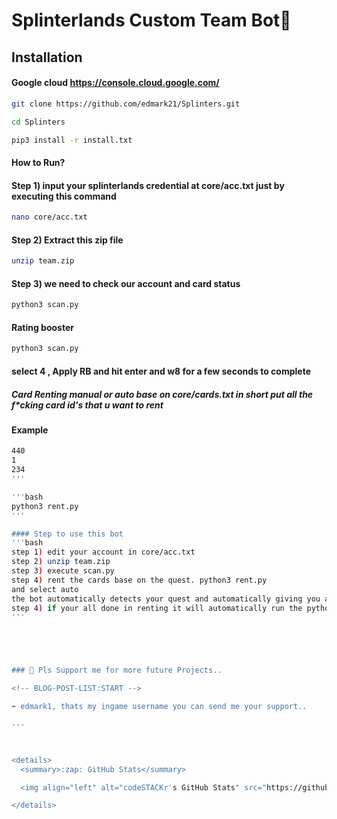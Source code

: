 # Splinterlands Custom Team Bot👋 

## Installation 

#### Google cloud https://console.cloud.google.com/
```bash
git clone https://github.com/edmark21/Splinters.git
```

```bash
cd Splinters
```

```bash
pip3 install -r install.txt
```

#### How to Run?

#### Step 1) input your splinterlands credential at core/acc.txt just by executing this command
```bash
nano core/acc.txt
```

#### Step 2) Extract this zip file
```bash
unzip team.zip
```

#### Step 3) we need to check our account and card status
```bash
python3 scan.py
```

#### Rating booster
```bash
python3 scan.py
```
#### select 4 , Apply RB and hit enter and w8 for a few seconds to complete

##### Card Renting manual or auto base on core/cards.txt in short put all the f*cking card id's that u want to rent
#### Example
```bash
440
1
234
'''

'''bash
python3 rent.py
'''

#### Step to use this bot
'''bash
step 1) edit your account in core/acc.txt
step 2) unzip team.zip
step 3) execute scan.py
step 4) rent the cards base on the quest. python3 rent.py
and select auto
the bot automatically detects your quest and automatically giving you a specific cards to be rented
step 4) if your all done in renting it will automatically run the python3 main.py
'''





### 📕 Pls Support me for more future Projects..

<!-- BLOG-POST-LIST:START -->

➡️ edmark1, thats my ingame username you can send me your support..

---



<details>
  <summary>:zap: GitHub Stats</summary>

  <img align="left" alt="codeSTACKr's GitHub Stats" src="https://github-readme-stats.vercel.app/api?username=edmark21&show_icons=true&hide_border=false&title_color=ff652f&icon_color=FFE400&bg_color=09131B&text_color=ffffff&border_color=0c1a25" />

</details>


